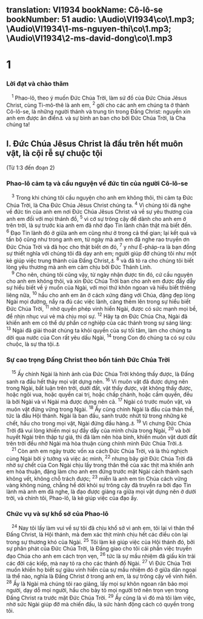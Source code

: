 translation: VI1934
bookName: Cô-lô-se 
bookNumber: 51
audio: \Audio\VI1934\co\1.mp3; \Audio\VI1934\1-ms-nguyen-thi\co\1.mp3; \Audio\VI1934\2-ms-david-dong\co\1.mp3
-------

<div class="title"><h1>1</h1><h3>Lời đạt và chào thăm</h3></div>
<span class="verse co_1_1"> <sup>1</sup> Phao-lô, theo ý muốn Đức Chúa Trời, làm sứ đồ của Đức Chúa Jêsus Christ, cùng Ti-mô-thê là anh em, </span>
<span class="verse co_1_2"><sup>2</sup> gởi cho các anh em chúng ta ở thành Cô-lô-se, là những người thánh và trung tín trong Đấng Christ: nguyền xin anh em được ân điển<a data-toggle="tooltip" data-placement="bottom" title="Xem chú thích ở Lu 2:40">⚓</a> và sự bình an ban cho bởi Đức Chúa Trời, là Cha chúng ta! <br/></span>
<div class="title"><h2>I. Đức Chúa Jêsus Christ là đầu trên hết muôn vật, là cội rễ sự chuộc tội</h2><p>(Từ 1:3 đến đoạn 2)</p><h3>Phao-lô cảm tạ và cầu nguyện về đức tin của người Cô-lô-se</h3></div>
<span class="verse co_1_3"> <sup>3</sup> Trong khi chúng tôi cầu nguyện cho anh em không thôi, thì cảm tạ Đức Chúa Trời, là Cha Đức Chúa Jêsus Christ chúng ta. </span>
<span class="verse co_1_4"><sup>4</sup> Vì chúng tôi đã nghe về đức tin của anh em nơi Đức Chúa Jêsus Christ và về sự yêu thương của anh em đối với mọi thánh đồ, </span>
<span class="verse co_1_5"><sup>5</sup> vì cớ sự trông cậy để dành cho anh em ở trên trời, là sự trước kia anh em đã nhờ đạo Tin lành chân thật mà biết đến. </span>
<span class="verse co_1_6"><sup>6</sup> Đạo Tin lành đó ở giữa anh em cũng như ở trong cả thế gian; lại kết quả và tấn bộ cũng như trong anh em, từ ngày mà anh em đã nghe rao truyền ơn Đức Chúa Trời và đã học cho thật biết ơn đó, </span>
<span class="verse co_1_7"><sup>7</sup> y như Ê-pháp-ra là bạn đồng sự thiết nghĩa với chúng tôi đã dạy anh em; người giúp đỡ chúng tôi như một kẻ giúp việc trung thành của Đấng Christ,<a data-toggle="tooltip" data-placement="bottom" title="Co 4:12; Phil 1:23">⚓</a></span>
<span class="verse co_1_8"><sup>8</sup> và đã tỏ ra cho chúng tôi biết lòng yêu thương mà anh em cảm chịu bởi Đức Thánh Linh. <br/></span>
<span class="verse co_1_9"> <sup>9</sup> Cho nên, chúng tôi cũng vậy, từ ngày nhận được tin đó, cứ cầu nguyện cho anh em không thôi, và xin Đức Chúa Trời ban cho anh em được đầy dẫy sự hiểu biết về ý muốn của Ngài, với mọi thứ khôn ngoan và hiểu biết thiêng liêng nữa, </span>
<span class="verse co_1_10"><sup>10</sup> hầu cho anh em ăn ở cách xứng đáng với Chúa, đặng đẹp lòng Ngài mọi đường, nẩy ra đủ các việc lành, càng thêm lên trong sự hiểu biết Đức Chúa Trời, </span>
<span class="verse co_1_11"><sup>11</sup> nhờ quyền phép vinh hiển Ngài, được có sức mạnh mọi bề, để nhịn nhục vui vẻ mà chịu mọi sự. </span>
<span class="verse co_1_12"><sup>12</sup> Hãy tạ ơn Đức Chúa Cha, Ngài đã khiến anh em có thể dự phần cơ nghiệp của các thánh trong sự sáng láng: </span>
<span class="verse co_1_13"><sup>13</sup> Ngài đã giải thoát chúng ta khỏi quyền của sự tối tăm, làm cho chúng ta dời qua nước của Con rất yêu dấu Ngài, </span>
<span class="verse co_1_14"><sup>14</sup> trong Con đó chúng ta có sự cứu chuộc, là sự tha tội.<a data-toggle="tooltip" data-placement="bottom" title="Eph 1:7">⚓</a><br/></span>
<div class="title"><h3>Sự cao trọng Đấng Christ theo bổn tánh Đức Chúa Trời</h3></div>
<span class="verse co_1_15"> <sup>15</sup> Ấy chính Ngài là hình ảnh của Đức Chúa Trời không thấy được, là Đấng sanh ra đầu hết thảy mọi vật dựng nên. </span>
<span class="verse co_1_16"><sup>16</sup> Vì muôn vật đã được dựng nên trong Ngài, bất luận trên trời, dưới đất, vật thấy được, vật không thấy được, hoặc ngôi vua, hoặc quyền cai trị, hoặc chấp chánh, hoặc cầm quyền, đều là bởi Ngài và vì Ngài mà được dựng nên cả. </span>
<span class="verse co_1_17"><sup>17</sup> Ngài có trước muôn vật, và muôn vật đứng vững trong Ngài. </span>
<span class="verse co_1_18"><sup>18</sup> Ấy cũng chính Ngài là đầu của thân thể, tức là đầu Hội thánh. Ngài là ban đầu, sanh trước nhứt từ trong những kẻ chết, hầu cho trong mọi vật, Ngài đứng đầu hàng.<a data-toggle="tooltip" data-placement="bottom" title="Eph 1:22-23">⚓</a></span>
<span class="verse co_1_19"><sup>19</sup> Vì chưng Đức Chúa Trời đã vui lòng khiến mọi sự đầy dẫy của mình chứa trong Ngài, </span>
<span class="verse co_1_20"><sup>20</sup> và bởi huyết Ngài trên thập tự giá, thì đã làm nên hòa bình, khiến muôn vật dưới đất trên trời đều nhờ Ngài mà hòa thuận cùng chính mình Đức Chúa Trời.<a data-toggle="tooltip" data-placement="bottom" title="Eph 2:16">⚓</a><br/></span>
<span class="verse co_1_21"> <sup>21</sup> Còn anh em ngày trước vốn xa cách Đức Chúa Trời, và là thù nghịch cùng Ngài bởi ý tưởng và việc ác mình, </span>
<span class="verse co_1_22"><sup>22</sup> nhưng bây giờ Đức Chúa Trời đã nhờ sự chết của Con Ngài chịu lấy trong thân thể của xác thịt mà khiến anh em hòa thuận, đặng làm cho anh em đứng trước mặt Ngài cách thánh sạch không vết, không chỗ trách được; </span>
<span class="verse co_1_23"><sup>23</sup> miễn là anh em tin Chúa cách vững vàng không núng, chẳng hề dời khỏi sự trông cậy đã truyền ra bởi đạo Tin lành mà anh em đã nghe, là đạo được giảng ra giữa mọi vật dựng nên ở dưới trời, và chính tôi, Phao-lô, là kẻ giúp việc của đạo ấy. <br/></span>
<div class="title"><h3>Chức vụ và sự khổ sở của Phao-lô</h3></div>
<span class="verse co_1_24"> <sup>24</sup> Nay tôi lấy làm vui về sự tôi đã chịu khổ sở vì anh em, tôi lại vì thân thể Đấng Christ, là Hội thánh, mà đem xác thịt mình chịu hết các điều còn lại trong sự thương khó của Ngài. </span>
<span class="verse co_1_25"><sup>25</sup> Tôi làm kẻ giúp việc của Hội thánh đó, bởi sự phân phát của Đức Chúa Trời, là Đấng giao cho tôi cái phần việc truyền đạo Chúa cho anh em cách trọn vẹn, </span>
<span class="verse co_1_26"><sup>26</sup> tức là sự mầu nhiệm đã giấu kín trải các đời các kiếp, mà nay tỏ ra cho các thánh đồ Ngài. </span>
<span class="verse co_1_27"><sup>27</sup> Vì Đức Chúa Trời muốn khiến họ biết sự giàu vinh hiển của sự mầu nhiệm đó ở giữa dân ngoại là thể nào, nghĩa là Đấng Christ ở trong anh em, là sự trông cậy về vinh hiển. </span>
<span class="verse co_1_28"><sup>28</sup> Ấy là Ngài mà chúng tôi rao giảng, lấy mọi sự khôn ngoan răn bảo mọi người, dạy dỗ mọi người, hầu cho bày tỏ mọi người trở nên trọn vẹn trong Đấng Christ ra trước mặt Đức Chúa Trời. </span>
<span class="verse co_1_29"><sup>29</sup> Ấy cũng là vì đó mà tôi làm việc, nhờ sức Ngài giúp đỡ mà chiến đấu, là sức hành động cách có quyền trong tôi. <br/> <br/></span>
